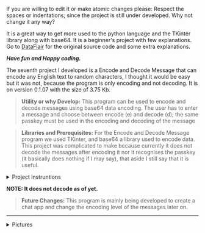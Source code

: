 If you are willing to edit it or make atomic changes please:
Respect the spaces or indentations; since the project is still under developed. Why not change it any way?

It is a great way to get more used to the python language and the TKinter library along with base64.
It is a beginner's project with few explanations. Go to [DataFlair](https://data-flair.training/blogs/alarm-clock-python/) for the original source code and some extra explanations.

***Have fun and Happy coding.***


The seventh project I developed is a Encode and Decode Message that can encode any English text to random characters, I thought it would be easy but it was not, because the program is only encoding and not decoding. It is on version 0.1.07 with the size of 3.75 Kb.

> **Utility or why Develop:** This program can be used to encode and decode messages using base64 data encoding. The user has to enter a message and choose between encode (e) and decode (d); the same passkey must be used in the encoding and decoding of the message


> **Libraries and Prerequisites:** For the Encode and Decode Message program we used TKinter, and base64 a library used to encode data. This project was complicated to make because currently it does not decode the messages after encoding it nor it recognises the passkey (it basically does nothing if I may say), that aside I still say that it is useful.

<details><summary>Project instruntions</summary>

<p>
  ```
  """
    GIT: @drafonsopena
    + The objective is to create a base64 Encode and Decode Message using Python.
    | Group:
    +-+---------------- 1 ----------------
    | Prerequisites:
    | Install libraries (eg: pip3 install tk)
    | Basic Python skills
    | Use a virtual environment
    +---------------- 2 ----------------
    | Project File Structure:
    | Import all the needed libraries/modules
    | Create display window
    | Create labels, functions and buttons
    +---------------- 3 ----------------
    | All necessary libraries for the Encode and Decode Message:
    | import tkinter as tk
    | import base64
    +------------------------------------
"""
```
</p>
</details>

**NOTE: It does not decode as of yet.**


> **Future Changes:** This program is mainly being developed to create a chat app and change the encoding level of the messages later on.

---

<details><summary>Pictures</summary>

**Picture 1: Encode & Decode Message main window**
  
![encode_decodeOne](https://user-images.githubusercontent.com/72225601/216096154-68f38d92-2ada-4195-b384-0365f5f11fa6.png)

**Picture 2: Encode & Decode Message output window**

![encode_decodeTwo](https://user-images.githubusercontent.com/72225601/216096182-42756d9d-6c72-4953-9b18-c604c9d7e7b2.png)

</details>










